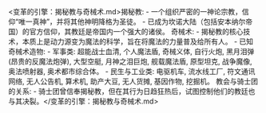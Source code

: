 <变革的引擎：揭秘教与奇械术.md>揭秘教:
    - 一个组织严密的一神论宗教，信仰“唯一真神”，并将其他神明降格为圣徒。
    - 已成为坎诺大陆（包括安本纳尔帝国）的官方信仰，其教廷是帝国内一个强大的诸侯。
  奇械术:
    - 揭秘教的核心技术，本质上是动力源变为魔法的科学，旨在将魔法的力量普及给所有人。
    - 已知奇械术造物:
      - 军事类: 超能战士血清, 个人魔法盾, 奇械义体, 自行火炮, 黑月泪弹 (昂贵的反魔法炮弹), 大型空艇, 月神之泪巨炮, 舰载魔法盾, 原型坦克, 战争魔像, 奥法喷射器, 奥术都市综合体。
      - 民生与工业类: 电驱机车, 流水线工厂, 符文通讯网络, 无人公告机, 算术机, 助产大豆, 无人货摊, 基因作物, 挖掘机。
  教会与骑士团的关系:
    - 骑士团曾信奉揭秘教，但在其行为日趋狂热后，试图控制他们的教廷也与其决裂。</变革的引擎：揭秘教与奇械术.md>